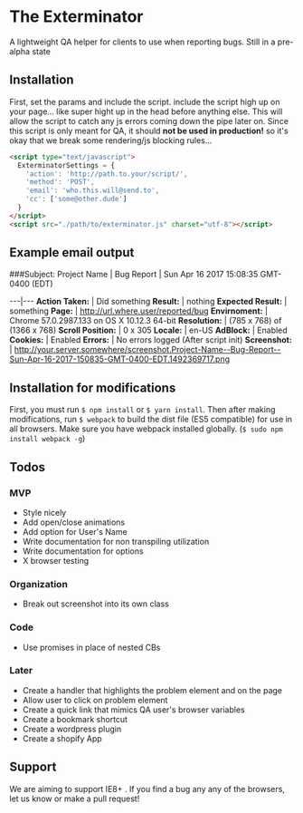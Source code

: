# The Exterminator
A lightweight QA helper for clients to use when reporting bugs. Still in a pre-alpha state

## Installation
First, set the params and include the script. include the script high up on your page... like super hight up in the head before anything else. This will allow the script to catch any js errors coming down the pipe later on. Since this script is only meant for QA, it should __not be used in production!__ so it's okay that we break some rendering/js blocking rules...
```html
<script type="text/javascript">
  ExterminatorSettings = {
    'action': 'http://path.to.your/script/',
    'method': 'POST',
    'email': 'who.this.will@send.to',
    'cc': ['some@other.dude']
  }
</script>
<script src="./path/to/exterminator.js" charset="utf-8"></script>
```

## Example email output

###Subject: Project Name | Bug Report | Sun Apr 16 2017 15:08:35 GMT-0400 (EDT)

---|---
 __Action Taken:__ | Did something 
 __Result:__ | nothing 
 __Expected Result:__ | something 
 __Page:__ | http://url.where.user/reported/bug 
 __Envirnoment:__ | Chrome 57.0.2987.133 on OS X 10.12.3 64-bit 
 __Resolution:__ | (785 x 768) of (1366 x 768) 
 __Scroll Position:__ | 0 x 305 
 __Locale:__ | en-US 
 __AdBlock:__ | Enabled 
 __Cookies:__ | Enabled 
 __Errors:__ | No errors logged (After script init) 
 __Screenshot:__ | http://your.server.somewhere/screenshot.Project-Name--Bug-Report--Sun-Apr-16-2017-150835-GMT-0400-EDT.1492369717.png 

## Installation for modifications
First, you must run `$ npm install` or `$ yarn install`. Then after making modifications, run `$ webpack` to build the dist file (ES5 compatible) for use in all browsers. Make sure you have webpack installed globally. (`$ sudo npm install webpack -g`)

## Todos

### MVP
- Style nicely
- Add open/close animations
- Add option for User's Name
- Write documentation for non transpiling utilization
- Write documentation for options
- X browser testing

### Organization
- Break out screenshot into its own class

### Code
- Use promises in place of nested CBs

### Later
- Create a handler that highlights the problem element and on the page
- Allow user to click on problem element
- Create a quick link that mimics QA user's browser variables  
- Create a bookmark shortcut
- Create a wordpress plugin
- Create a shopify App

## Support
We are aiming to support IE8+ . If you find a bug any any of the browsers, let us know or make a pull request!
